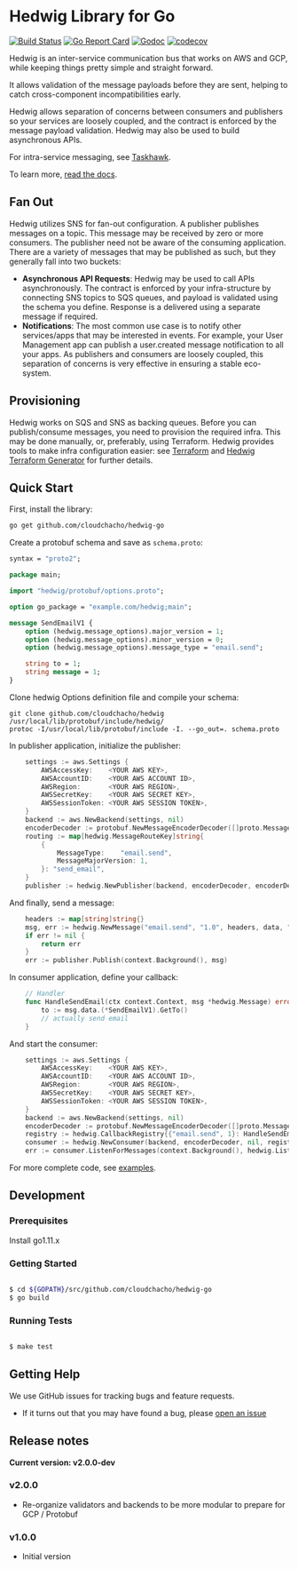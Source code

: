 # Hedwig Library for Go

[![Build Status](https://github.com/cloudchacho/hedwig-go/checks)](https://github.com/cloudchacho/hedwig-go/actions/workflows/gotest.yml/badge.svg)
[![Go Report Card](https://goreportcard.com/badge/github.com/cloudchacho/hedwig-go)](https://goreportcard.com/report/github.com/cloudchacho/hedwig-go)
[![Godoc](https://godoc.org/github.com/cloudchacho/hedwig-go?status.svg)](http://godoc.org/github.com/cloudchacho/hedwig-go)
[![codecov](https://codecov.io/gh/cloudchacho/hedwig-go/branch/main/graph/badge.svg?token=H6VWFF04JD)](https://codecov.io/gh/cloudchacho/hedwig-go)

Hedwig is an inter-service communication bus that works on AWS and GCP, while keeping things pretty simple and straight
forward.

It allows validation of the message payloads before they are sent, helping to catch cross-component incompatibilities
early.

Hedwig allows separation of concerns between consumers and publishers so your services are loosely coupled, and the
contract is enforced by the message payload validation. Hedwig may also be used to build asynchronous APIs.

For intra-service messaging, see [Taskhawk](https://github.com/cloudchacho/taskhawk-go).

To learn more, [read the docs](https://cloudchacho.github.io/hedwig).

## Fan Out

Hedwig utilizes SNS for fan-out configuration. A publisher publishes messages on a topic. This message may be received by zero or more consumers. The publisher need not be aware of the consuming application. There are a variety of messages that may be published as such, but they generally fall into two buckets:

- **Asynchronous API Requests**: Hedwig may be used to call APIs asynchronously. The contract is enforced by your infra-structure by connecting SNS topics to SQS queues, and payload is validated using the schema you define. Response is a delivered using a separate message if required.
- **Notifications**: The most common use case is to notify other services/apps that may be interested in events. For example, your User Management app can publish a user.created message notification to all your apps. As publishers and consumers are loosely coupled, this separation of concerns is very effective in ensuring a stable eco-system.

## Provisioning

Hedwig works on SQS and SNS as backing queues. Before you can publish/consume messages, you need to provision the
required infra. This may be done manually, or, preferably, using Terraform. Hedwig provides tools to make infra
configuration easier: see [Terraform](https://github.com/cloudchacho/hedwig-terraform) and
[Hedwig Terraform Generator](https://github.com/cloudchacho/hedwig-terraform-generator) for further details.


## Quick Start

First, install the library:

```bash
go get github.com/cloudchacho/hedwig-go
```

Create a protobuf schema and save as ``schema.proto``:

```protobuf
syntax = "proto2";

package main;

import "hedwig/protobuf/options.proto";

option go_package = "example.com/hedwig;main";

message SendEmailV1 {
    option (hedwig.message_options).major_version = 1;
    option (hedwig.message_options).minor_version = 0;
    option (hedwig.message_options).message_type = "email.send";

    string to = 1;
    string message = 1;
}
```

Clone hedwig Options definition file and compile your schema:
```shell
git clone github.com/cloudchacho/hedwig /usr/local/lib/protobuf/include/hedwig/
protoc -I/usr/local/lib/protobuf/include -I. --go_out=. schema.proto
```

In publisher application, initialize the publisher:

```go
    settings := aws.Settings {
        AWSAccessKey:    <YOUR AWS KEY>,
        AWSAccountID:    <YOUR AWS ACCOUNT ID>,
        AWSRegion:       <YOUR AWS REGION>,
        AWSSecretKey:    <YOUR AWS SECRET KEY>,
        AWSSessionToken: <YOUR AWS SESSION TOKEN>, 
    }
    backend := aws.NewBackend(settings, nil)
	encoderDecoder := protobuf.NewMessageEncoderDecoder([]proto.Message{&SendEmailV1{}})
    routing := map[hedwig.MessageRouteKey]string{
        {
            MessageType:    "email.send",
            MessageMajorVersion: 1,
        }: "send_email",
    }
    publisher := hedwig.NewPublisher(backend, encoderDecoder, encoderDecoder, routing)
```

And finally, send a message:

```go
    headers := map[string]string{}
    msg, err := hedwig.NewMessage("email.send", "1.0", headers, data, "myapp")
    if err != nil {
        return err
    }
    err := publisher.Publish(context.Background(), msg)
```

In consumer application, define your callback:

```go
    // Handler
    func HandleSendEmail(ctx context.Context, msg *hedwig.Message) error {
        to := msg.data.(*SendEmailV1).GetTo()
		// actually send email
    }
```

And start the consumer:
```go
    settings := aws.Settings {
        AWSAccessKey:    <YOUR AWS KEY>,
        AWSAccountID:    <YOUR AWS ACCOUNT ID>,
        AWSRegion:       <YOUR AWS REGION>,
        AWSSecretKey:    <YOUR AWS SECRET KEY>,
        AWSSessionToken: <YOUR AWS SESSION TOKEN>, 
    }
    backend := aws.NewBackend(settings, nil)
	encoderDecoder := protobuf.NewMessageEncoderDecoder([]proto.Message{&SendEmailV1{}})
    registry := hedwig.CallbackRegistry{{"email.send", 1}: HandleSendEmail}
    consumer := hedwig.NewConsumer(backend, encoderDecoder, nil, registry)
    err := consumer.ListenForMessages(context.Background(), hedwig.ListenRequest{})
```

For more complete code, see [examples](examples).

## Development

### Prerequisites

Install go1.11.x

### Getting Started

```bash

$ cd ${GOPATH}/src/github.com/cloudchacho/hedwig-go
$ go build
```

### Running Tests

```bash

$ make test
```

## Getting Help

We use GitHub issues for tracking bugs and feature requests.

* If it turns out that you may have found a bug, please [open an issue](https://github.com/cloudchacho/hedwig-go/issues/new>)

## Release notes

**Current version: v2.0.0-dev**

### v2.0.0

- Re-organize validators and backends to be more modular to prepare for GCP / Protobuf

### v1.0.0

  - Initial version

